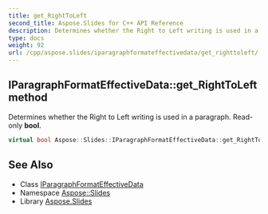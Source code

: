 ```yaml
---
title: get_RightToLeft
second_title: Aspose.Slides for C++ API Reference
description: Determines whether the Right to Left writing is used in a paragraph. Read-only bool.
type: docs
weight: 92
url: /cpp/aspose.slides/iparagraphformateffectivedata/get_righttoleft/
---
```

## IParagraphFormatEffectiveData::get_RightToLeft method


Determines whether the Right to Left writing is used in a paragraph. Read-only **bool**.

```cpp
virtual bool Aspose::Slides::IParagraphFormatEffectiveData::get_RightToLeft()=0
```

## See Also

* Class [IParagraphFormatEffectiveData](../)
* Namespace [Aspose::Slides](../../)
* Library [Aspose.Slides](../../../)
